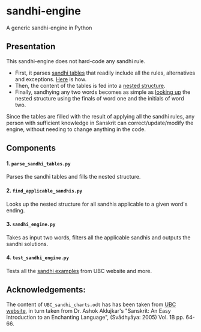 # sandhi-engine
A generic sandhi-engine in Python

## Presentation
This sandhi-engine does not hard-code any sandhi rule. 

* First, it parses [sandhi tables](./sanskrit_sandhi_charts/csv) that readily include all the rules, alternatives and exceptions. [Here](./sanskrit_sandhi_charts/readme.md) is how.
* Then, the content of the tables is fed into a [nested structure](./sandhi_rules/readme.md).
* Finally, sandhying any two words becomes as simple as [looking up](./test_sandhi_engine.py#18) the nested structure using the finals of word one and the initials of word two.  

Since the tables are filled with the result of applying all the sandhi rules, any person with sufficient knowledge in Sanskrit can correct/update/modify the engine, without needing to change anything in the code.

## Components

#### 1. `parse_sandhi_tables.py`
Parses the sandhi tables and fills the nested structure.

#### 2. `find_applicable_sandhis.py`
Looks up the nested structure for all sandhis applicable to a given word's ending.

#### 3. `sandhi_engine.py`
Takes as input two words, filters all the applicable sandhis and outputs the sandhi solutions.

#### 4. `test_sandhi_engine.py`
Tests all the [sandhi examples](https://ubcsanskrit.ca/lesson3/sandhirules.html) from UBC website and more.

## Acknowledgements:

The content of `UBC_sandhi_charts.odt` has has been taken from [UBC website](https://ubcsanskrit.ca/lesson3/sandhicharts.html), in turn taken from  Dr. Ashok Aklujkar's "Sanskrit: An Easy Introduction to an Enchanting Language", (Svādhyāya: 2005) Vol. 1B pp. 64-66.
